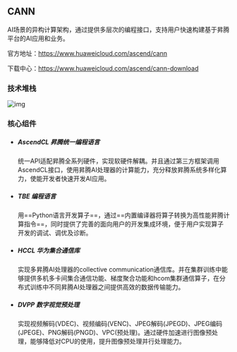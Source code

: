## CANN

AI场景的异构计算架构，通过提供多层次的编程接口，支持用户快速构建基于昇腾平台的AI应用和业务。

官方地址：https://www.huaweicloud.com/ascend/cann

下载中心：https://www.huaweicloud.com/ascend/cann-download

### 技术堆栈

![img](D:\Notes\raw_images\cannjishuduizhan.png)

### 核心组件

- ##### AscendCL 昇腾统一编程语言

  统一API适配昇腾全系列硬件，实现软硬件解耦。并且通过第三方框架调用AscendCL接口，使用昇腾AI处理器的计算能力，充分释放昇腾系统多样化算力，使能开发者快速开发AI应用。

- ##### TBE 编程语言

  用==Python语言开发算子==，通过==内置编译器将算子转换为高性能昇腾计算指令==，同时提供了完善的面向用户的开发集成环境，便于用户实现算子开发的调试、调优及诊断。

- ##### HCCL 华为集合通信库

  实现多昇腾AI处理器的collective communication通信库。并在集群训练中能够提供多机多卡间集合通信功能、梯度聚合功能和hcom集群通信算子，在分布式训练中不同昇腾AI处理器之间提供高效的数据传输能力。

- ##### DVPP 数字视觉预处理

  实现视频解码(VDEC)、视频编码(VENC)、JPEG解码(JPEGD)、JPEG编码(JPEGE)、PNG解码(PNGD)、VPC(预处理)。通过硬件加速进行图像预处理，能够降低对CPU的使用，提升图像预处理并行处理能力。

